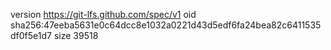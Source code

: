version https://git-lfs.github.com/spec/v1
oid sha256:47eeba5631e0c64dcc8e1032a0221d43d5edf6fa24bea82c6411535df0f5e1d7
size 39518
